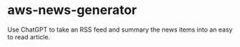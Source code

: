 # aws-news-generator

Use ChatGPT to take an RSS feed and summary the news items into an easy to read article.
